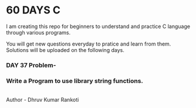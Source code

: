 # 60 DAYS C
I am creating this repo for beginners to understand and practice C language through various programs.

You will get new questions everyday to pratice and learn from them.
Solutions will be uploaded on the following days.

<h3>DAY 37 Problem-</h3>
<h3>Write a Program to use library string functions.</h3>

<br>
Author - Dhruv Kumar Rankoti